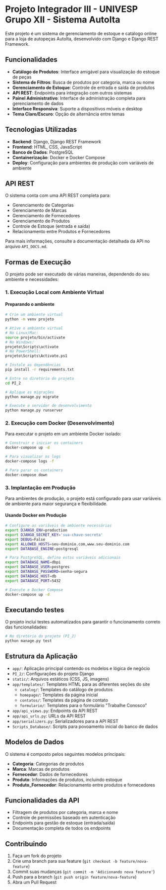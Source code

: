 # Projeto Integrador III - UNIVESP Grupo XII - Sistema AutoIta

Este projeto é um sistema de gerenciamento de estoque e catálogo online para a loja de autopeças AutoIta, desenvolvido com Django e Django REST Framework.

## Funcionalidades

- **Catálogo de Produtos**: Interface amigável para visualização do estoque de peças
- **Sistema de Filtros**: Busca de produtos por categoria, marca ou nome
- **Gerenciamento de Estoque**: Controle de entrada e saída de produtos
- **API REST**: Endpoints para integração com outros sistemas
- **Painel Administrativo**: Interface de administração completa para gerenciamento de dados
- **Interface Responsiva**: Suporte a dispositivos móveis e desktop
- **Tema Claro/Escuro**: Opção de alternância entre temas

## Tecnologias Utilizadas

- **Backend**: Django, Django REST Framework
- **Frontend**: HTML, CSS, JavaScript
- **Banco de Dados**: PostgreSQL
- **Containerização**: Docker e Docker Compose
- **Deploy**: Configuração para ambientes de produção com variáveis de ambiente

## API REST

O sistema conta com uma API REST completa para:

- Gerenciamento de Categorias
- Gerenciamento de Marcas
- Gerenciamento de Fornecedores
- Gerenciamento de Produtos
- Controle de Estoque (entrada e saída)
- Relacionamento entre Produtos e Fornecedores

Para mais informações, consulte a documentação detalhada da API no arquivo `API_DOCS.md`.

## Formas de Execução

O projeto pode ser executado de várias maneiras, dependendo do seu ambiente e necessidades:

### 1. Execução Local com Ambiente Virtual

#### Preparando o ambiente

```bash
# Crie um ambiente virtual
python -m venv projeto

# Ative o ambiente virtual
# No Linux/Mac:
source projeto/bin/activate
# No Windows:
projeto\Scripts\activate
# No PowerShell:
projeto\Scripts\Activate.ps1

# Instale as dependências
pip install -r requirements.txt

# Entre no diretório do projeto
cd PI_2

# Aplique as migrações
python manage.py migrate

# Execute o servidor de desenvolvimento
python manage.py runserver
```

### 2. Execução com Docker (Desenvolvimento)

Para executar o projeto em um ambiente Docker isolado:

```bash
# Construir e iniciar os containers
docker-compose up -d

# Para visualizar os logs
docker-compose logs -f

# Para parar os containers
docker-compose down
```

### 3. Implantação em Produção

Para ambientes de produção, o projeto está configurado para usar variáveis de ambiente para maior segurança e flexibilidade.

#### Usando Docker em Produção

```bash
# Configure as variáveis de ambiente necessárias
export DJANGO_ENV=production
export DJANGO_SECRET_KEY='sua-chave-secreta'
export DEBUG=False
export ALLOWED_HOSTS=seu-dominio.com,www.seu-dominio.com
export DATABASE_ENGINE=postgresql

# Para PostgreSQL, defina estas variáveis adicionais
export DATABASE_NAME=dbpi
export DATABASE_USER=postgres
export DATABASE_PASSWORD=senha-segura
export DATABASE_HOST=db
export DATABASE_PORT=5432

# Execute o Docker Compose
docker-compose up -d
```

## Executando testes

O projeto inclui testes automatizados para garantir o funcionamento correto das funcionalidades:

```bash
# No diretório do projeto (PI_2)
python manage.py test
```

## Estrutura da Aplicação

- `app/`: Aplicação principal contendo os modelos e lógica de negócio
- `PI_2/`: Configurações do projeto Django
- `static/`: Arquivos estáticos (CSS, JS, imagens)
- `app/templates/`: Templates HTML para as diferentes seções do site
  - `catalog/`: Templates do catálogo de produtos
  - `homepage/`: Templates da página inicial
  - `contatos/`: Templates da página de contato
  - `formulario/`: Templates para o formulário "Trabalhe Conosco"
- `app/api_views.py`: Endpoints da API REST
- `app/api_urls.py`: URLs da API REST
- `app/serializers.py`: Serializadores para a API REST
- `Scripts_Database/`: Scripts para povoamento inicial do banco de dados

## Modelos de Dados

O sistema é composto pelos seguintes modelos principais:

- **Categoria**: Categorias de produtos
- **Marca**: Marcas de produtos
- **Fornecedor**: Dados de fornecedores
- **Produto**: Informações de produtos, incluindo estoque
- **Produto_Fornecedor**: Relacionamento entre produtos e fornecedores

## Funcionalidades da API

- Filtragem de produtos por categoria, marca e nome
- Controle de permissões baseado em autenticação
- Endpoints para gestão de estoque (entrada/saída)
- Documentação completa de todos os endpoints

## Contribuindo

1. Faça um fork do projeto
2. Crie uma branch para sua feature (`git checkout -b feature/nova-feature`)
3. Commit suas mudanças (`git commit -m 'Adicionando nova feature'`)
4. Push para a branch (`git push origin feature/nova-feature`)
5. Abra um Pull Request


